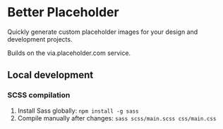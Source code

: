 # Better Placeholder

Quickly generate custom placeholder images for your design and development projects.

Builds on the via.placeholder.com service.


## Local development

### SCSS compilation

1. Install Sass globally: `npm install -g sass`
2. Compile manually after changes: `sass scss/main.scss css/main.css`

